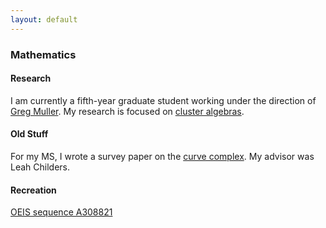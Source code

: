 ```yaml
---
layout: default
---
```


### Mathematics

#### Research

I am currently a fifth-year graduate student working under the direction of [Greg Muller](https://math.ou.edu/~gmuller). My research is focused on [cluster algebras](https://en.wikipedia.org/wiki/Cluster_algebra).

#### Old Stuff

For my MS, I wrote a survey paper on the [curve complex](https://en.wikipedia.org/wiki/Curve_complex). My advisor was Leah Childers.

#### Recreation

[OEIS sequence A308821](https://oeis.org/A308821)


